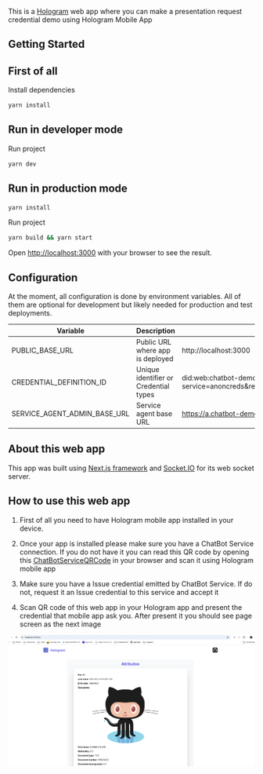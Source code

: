 This is a [Hologram](https://hologram.zone/) web app where you can make a presentation request credential demo using Hologram Mobile App

## Getting Started

## First of all

Install dependencies

```bash
yarn install
```

## Run in developer mode

Run project

```bash
yarn dev
```

## Run in production mode

```bash
yarn install
```

Run project

```bash
yarn build && yarn start
```

Open [http://localhost:3000](http://localhost:3000) with your browser to see the result.

## Configuration

At the moment, all configuration is done by environment variables. All of them are optional for development
but likely needed for production and test deployments.

| Variable                     | Description                           | Default value                                                                                                        |
| ---------------------------- | ------------------------------------- | -------------------------------------------------------------------------------------------------------------------- |
| PUBLIC_BASE_URL              | Public URL where app is deployed      | http://localhost:3000                                                                                                |
| CREDENTIAL_DEFINITION_ID     | Unique identifier or Credential types | did:web:chatbot-demo.dev.2060.io?service=anoncreds&relativeRef=/credDef/HngJhYMeTLTZNa5nJxDybmXDsV8J7G1fz2JFSs3jcouT |
| SERVICE_AGENT_ADMIN_BASE_URL | Service agent base URL                | https://a.chatbot-demo.dev.2060.io                                                                                   |

## About this web app

This app was built using [Next.js framework](https://nextjs.org) and [Socket.IO](https://socket.io) for its web socket server.

## How to use this web app

1. First of all you need to have Hologram mobile app installed in your device.

2. Once your app is installed please make sure you have a ChatBot Service connection. If you do not have it you can read this QR code by opening this [ChatBotServiceQRCode](https://a.chatbot-demo.dev.2060.io/v1/qr) in your browser and scan it using Hologram mobile app

3. Make sure you have a Issue credential emitted by ChatBot Service. If do not, request it an Issue credential to this service and accept it

4. Scan QR code of this web app in your Hologram app and present the credential that mobile app ask you. After present it you should see page screen as the next image

![Present credential image](public/images/presented.png)
